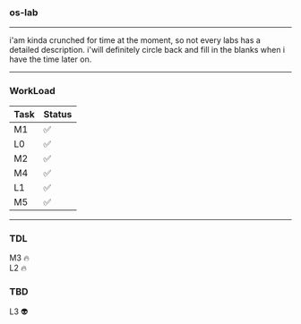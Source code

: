 ### os-lab

***
i'am kinda crunched for time at the moment, so
not every labs has a detailed description. i'will
definitely circle back and fill in the blanks when 
i have the time later on.

***
### WorkLoad
| Task  | Status |  
|-------|--------|  
| M1    | :white_check_mark: |  
| L0    | :white_check_mark: |  
| M2    | :white_check_mark: |  
| M4    | :white_check_mark: |  
| L1    | :white_check_mark: |  
| M5    | :white_check_mark: |
***
### TDL
M3 :fire: \
L2 :fire:

### TBD
L3 :alien:
 
